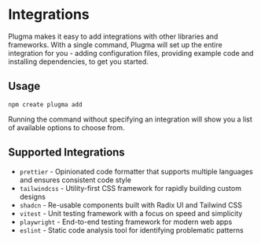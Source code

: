 # Integrations

Plugma makes it easy to add integrations with other libraries and frameworks. With a single command, Plugma will set up the entire integration for you - adding configuration files, providing example code and installing dependencies, to get you started.

## Usage

```package-manager
npm create plugma add
```

Running the command without specifying an integration will show you a list of available options to choose from.

## Supported Integrations

- `prettier` - Opinionated code formatter that supports multiple languages and ensures consistent code style
- `tailwindcss` - Utility-first CSS framework for rapidly building custom designs
- `shadcn` - Re-usable components built with Radix UI and Tailwind CSS
- `vitest` - Unit testing framework with a focus on speed and simplicity
- `playwright` - End-to-end testing framework for modern web apps
- `eslint` - Static code analysis tool for identifying problematic patterns
